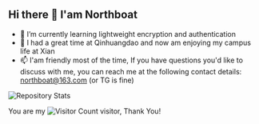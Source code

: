 ## Hi there 👋 I'am Northboat

- 🌱 I’m currently learning lightweight encryption and authentication
- 👯 I had a great time at Qinhuangdao and now am enjoying my campus life at Xian
- 📫 I'am friendly most of the time, If you have questions you'd like to discuss with me, you can reach me at the following contact details: northboat@163.com (or TG is fine)
 
<!--
**northboat/northboat** is a ✨ _special_ ✨ repository because its `README.md` (this file) appears on your GitHub profile.

Here are some ideas to get you started:

- 🔭 I’m currently working on ...
- 🌱 I’m currently learning ...
- 👯 I’m looking to collaborate on ...
- 🤔 I’m looking for help with ...
- 💬 Ask me about ...
- 📫 How to reach me: ...
- 😄 Pronouns: ...
- ⚡ Fun fact: ...
-->


![Repository Stats](https://github-readme-stats.vercel.app/api?username=northboat&show_icons=true&theme=transparent)

<!--![northboat's github activity graph](https://github-readme-activity-graph.vercel.app/graph?username=northboat)-->

You are my ![Visitor Count](https://profile-counter.glitch.me/northboat/count.svg) visitor, Thank You!
